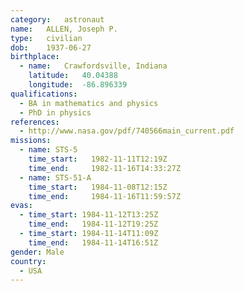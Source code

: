 ```yaml
---
category:	astronaut
name:	ALLEN, Joseph P.
type:	civilian
dob:	1937-06-27
birthplace:
  - name:	Crawfordsville, Indiana
    latitude:	40.04388
    longitude:	-86.896339
qualifications:
  - BA in mathematics and physics
  - PhD in physics
references:
  - http://www.nasa.gov/pdf/740566main_current.pdf
missions:
  - name: STS-5
    time_start:   1982-11-11T12:19Z
    time_end:     1982-11-16T14:33:27Z
  - name: STS-51-A
    time_start:   1984-11-08T12:15Z
    time_end:     1984-11-16T11:59:57Z
evas:
  - time_start: 1984-11-12T13:25Z
    time_end:   1984-11-12T19:25Z
  - time_start: 1984-11-14T11:09Z
    time_end:   1984-11-14T16:51Z
gender:	Male
country:
  - USA
---
```

